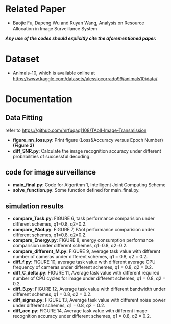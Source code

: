 # Related Paper
- Baojie Fu, Dapeng Wu and Ruyan Wang, Analysis on Resource Allocation in Image
Surveillance System

***Any use of the codes should explicitly cite the aforementioned paper.***

# Dataset
- Animals-10, which is available online at  https://www.kaggle.com/datasets/alessiocorrado99/animals10/data/

# Documentation

## Data Fitting
refer to https://github.com/mrfuqaq1108/TAoII-Image-Transmission

- **figure_nn_loss.py**: Print figure (Loss&Accuracy versus Epoch Number)**(Figure 3)**
- **diff_SNR.py**: Calculate the image recognition accuracy under different probabilities of successful decoding.

## code for image surveillance
- **main_final.py**: Code for Algorithm 1, Intelligent Joint Computing Scheme
- **solve_function.py**: Some function defined for main_final.py.

## simulation results
- **compare_Task.py**: FIGURE 6, task performance comparision under different schemes, q1=0.8, q2=0.2.
- **compare_PAoI.py**: FIGURE 7, PAoI performance comparision under different schemes, q1=0.8, q2=0.2.
- **compare_Energy.py**: FIGURE 8, energy consumption performance comparision under different schemes, q1=0.8, q2=0.2.
- **compare_different_M.py**: FIGURE 9, average task value with different number of cameras under different schemes, q1 = 0.8, q2 = 0.2.
- **diff_f.py**: FIGURE 10, average task value with different average CPU frequency of cameras under different schemes, q1 = 0.8, q2 = 0.2.
- **diff_C_delta.py**: FIGURE 11, Average task value with different required number of CPU cycles for image under different schemes, q1 = 0.8, q2 = 0.2.
- **diff_B.py**: FIGURE 12, Average task value with different bandwidth under different schemes, q1 = 0.8, q2 = 0.2.
- **diff_sigma.py**: FIGURE 13, Average task value with different noise power under different schemes, q1 = 0.8, q2 = 0.2.
- **diff_acc.py**: FIGURE 14, Average task value with different image recognition accuracy under different schemes, q1 = 0.8, q2 = 0.2.